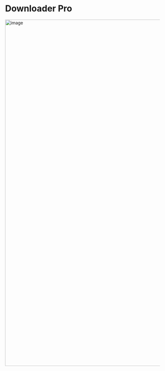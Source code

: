 # Downloader Pro

<img width="1354" height="1128" alt="image" src="https://github.com/user-attachments/assets/c9e1cb6f-e05a-41bf-9e1c-2eae5cc06f19" />
